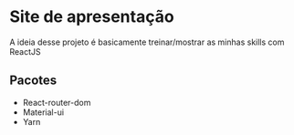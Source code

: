 # Site de apresentação

A ideia desse projeto é basicamente treinar/mostrar as minhas skills com ReactJS 

## Pacotes
* React-router-dom
* Material-ui
* Yarn 
